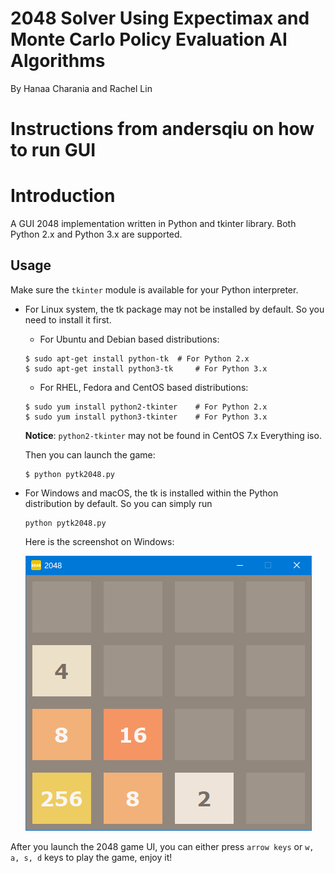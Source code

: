 # 2048 Solver Using Expectimax and Monte Carlo Policy Evaluation AI Algorithms
By Hanaa Charania and Rachel Lin


# Instructions from andersqiu on how to run GUI
# Introduction
A GUI 2048 implementation written in Python and tkinter library.
Both Python 2.x and Python 3.x are supported.

## Usage
Make sure the `tkinter` module is available for your Python interpreter.
* For Linux system, the tk package may not be installed by default. So you need to install it first.
  
  - For Ubuntu and Debian based distributions:
  ```
  $ sudo apt-get install python-tk 	# For Python 2.x
  $ sudo apt-get install python3-tk 	# For Python 3.x
  ```

  - For RHEL, Fedora and CentOS based distributions:
  ```
  $ sudo yum install python2-tkinter	# For Python 2.x
  $ sudo yum install python3-tkinter 	# For Python 3.x
  ``` 
  
  **Notice**: `python2-tkinter` may not be found in CentOS 7.x Everything iso. 
  
  Then you can launch the game:
  ```
  $ python pytk2048.py
  ```

* For Windows and macOS, the tk is installed within the Python distribution by default. So you can simply run
  ```
  python pytk2048.py
  ```

  Here is the screenshot on Windows:

  ![](2048.png)

After you launch the 2048 game UI, you can either press `arrow keys` or  `w, a, s, d` keys to play the game, enjoy it!
